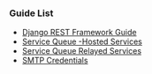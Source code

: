 ### Guide List
- [Django REST Framework Guide](Django%20REST%20Framework/1%20-%20Setup.md)
- [Service Queue -Hosted Services](Service%20Queue/Hosted%20Services.md)
- [Service Queue Relayed Services](Service%20Queue/Relayed%20Services.md)
- [SMTP Credentials](Service%20Queue/SMTP%20Credentials.md)